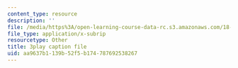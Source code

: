 ```yaml
---
content_type: resource
description: ''
file: /media/https%3A/open-learning-course-data-rc.s3.amazonaws.com/18-03-differential-equations-spring-2010/aa9637b1139b52f5b174787692538267_YVcjNmjHik.vtt
file_type: application/x-subrip
resourcetype: Other
title: 3play caption file
uid: aa9637b1-139b-52f5-b174-787692538267
---
```

